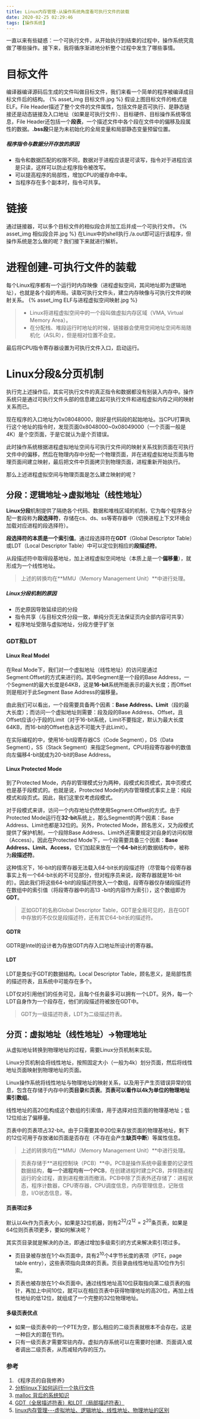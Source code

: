 ```yaml
---
title: Linux内存管理-从操作系统角度看可执行文件的装载
date: 2020-02-25 02:29:46
tags: [操作系统]
---
```


一直以来有些疑惑：一个可执行文件，从开始执行到结束的过程中，操作系统究竟做了哪些操作。接下来，我将循序渐进地分析整个过程中发生了哪些事情。

<!--more-->

# 目标文件
编译器编译源码后生成的文件叫做目标文件，我们来看一个简单的程序被编译成目标文件后的结构。
{% asset_img 目标文件.jpg %}
假设上图目标文件的格式是ELF。File Header描述了整个文件的文件属性，包括文件是否可执行、是静态链接还是动态链接及入口地址（如果是可执行文件）、目标硬件、目标操作系统等信息，File Header还包括一个**段表**，一个描述文件中各个段在文件中的偏移及段属性的数据。**.bss段**只是为未初始化的全局变量和局部静态变量预留位置。

##### 程序指令与数据分开存放的原因
- 指令和数据匹配的权限不同，数据对于进程应该是可读写，指令对于进程应该是只读，这样可以防止程序指令被改写。
- 可以提高程序的局部性，增加CPU的缓存命中率。
- 当程序存在多个副本时，指令可共享。

# 链接
通过链接器，可以多个目标文件的相似段合并加工后并成一个可执行文件。
{% asset_img 相似段合并.jpg %}
在Linux中的shell执行./a.out即可运行该程序，但操作系统是怎么做的呢？我们接下来就进行解析。

# 进程创建-可执行文件的装载
每个Linux程序都有一个运行时内存映像（进程虚拟空间，其间地址即为逻辑地址），也就是各个段的布局。读取可执行文件头，建立内存映像与可执行文件的映射关系。
{% asset_img ELF与进程虚拟空间映射.jpg %}
> - Linux将进程虚拟空间中的一个段叫做虚拟内存区域（VMA, Virtual Memory Area）。
> - 在分配栈、堆段运行时地址的时候，链接器会使用空间地址空间布局随机化（ASLR），但是相对位置不会变。

最后将CPU指令寄存器设置为可执行文件入口，启动运行。

# Linux分段&分页机制
执行完上述操作后，其实可执行文件的真正指令和数据都没有别装入内存中。操作系统只是通过可执行文件头部的信息建立起可执行文件和进程虚拟内存之间的映射关系而已。

现在程序的入口地址为0x08048000，刚好是代码段的起始地址。当CPU打算执行这个地址的指令时，发现页面0x8048000~0x08049000（一个页面一般是4K）是个空页面，于是它就认为是个页错误。

此时操作系统根据进程虚拟地址空间与可执行文件间的映射关系找到页面在可执行文件中的偏移，然后在物理内存中分配一个物理页面，并在进程虚拟地址页面与物理页面间建立映射，最后把文件中页面拷贝到物理页面，进程重新开始执行。

那么上述进程虚拟空间与物理页面是怎么建立映射的呢？

## 分段：逻辑地址->虚拟地址（线性地址）
**Linux分段**机制提供了隔绝各个代码、数据和堆栈区域的机制，它为每个程序各分配一套段称为**段选择符**，存储在cs、ds、ss等寄存器中（切换进程上下文环境会加载对应进程的段选择符）。

**段选择符的本质是一个索引值**。通过段选择符在**GDT**（Global Descriptor Table）或LDT（Local Descriptor Table）中可以定位到相应的**段描述符**。

从段描述符中取得段基地址，加上进程虚拟空间地址（本质上是一个**偏移量**），就形成为一个线性地址。

> 上述的转换均在**MMU（Memory Management Unit）**中进行处理。

##### Linux分段机制的原因
- 历史原因导致延续旧的分段
- 指令共享（与目标文件分段一致，单纯分页无法保证页内全部内容可共享）
- 程序地址受限与虚拟地址，分段方便于扩张

### GDT和LDT
#### Linux Real Model
在Real Mode下，我们对一个虚拟地址（线性地址）的访问是通过Segment:Offset的方式来进行的。其中Segment是一个段的Base Address，一个Segment的最大长度是64KB，这是**16-bit**系统所能表示的最大长度；而Offset则是相对于此Segment Base Address的偏移量。

由此我们可以看出，一个段需要具备两个因素：**Base Address、Limit**（段的最大长度）；而访问一个虚拟地址则需要：段及段的Base Address、Offset，且Offset应该小于段的Limit（对于16-bit系统，Limit不要指定，默认为最大长度64KB，而16-bit的Offset也永远不可能大于此Limit）。

在实际编程的中，使用16-bit段寄存器CS（Code Segment），DS（Data Segment），SS（Stack Segment）来指定Segment，CPU将段寄存器中的数值向左偏移4-bit就成为20-bit的Base Address。

#### Linux Protected Mode
到了Protected Mode，内存的管理模式分为两种，段模式和页模式，其中页模式也是基于段模式的。也就是说，Protected Mode的内存管理模式事实上是：纯段模式和段页式。因此，我们这里仅考虑段模式。

对于段模式来讲，访问一个内存地址仍然使用Segment:Offset的方式。由于Protected Mode运行在**32-bit**系统上，那么Segment的两个因素：Base Address、Limit也都是32位的。另外，Protected Mode，顾名思义，又为段模式提供了保护机制，一个段除Base Address、Limit外还需要规定对自身的访问权限（Access）。因此在Protected Mode下，一个段需要具备三个因素：**Base Address、Limit、Access**，它们加起来放在一个**64-bit**长的数据结构中，被称为**段描述符**。

这种情况下，16-bit的段寄存器无法载入64-bit长的段描述符（尽管每个段寄存器事实上有一个64-bit长的不可见部分，但对程序员来说，段寄存器就是16-bit的）。因此我们将这些64-bit的段描述符放入一个数组，段寄存器仅存储段描述符在数组中的索引值（将段寄存器中的高13 -bit的内容作为索引），这个数组即为**GDT**。

> 正如GDT的名称Global Descriptor Table，GDT是全局可见的，且在GDT中存放的不仅仅是段描述符，还有其它64-bit长的描述符。

#### GDTR
GDTR是Intel的设计者为存放GDT内存入口地址所设计的寄存器。

#### LDT
LDT是类似于GDT的数据结构。Local Descriptor Table，顾名思义，是局部性质的描述符表，且系统中可能存在多个。

LDT仅对引用他们的任务可见，且每个任务最多可以拥有一个LDT。另外，每一个LDT自身作为一个段存在，他们的段描述符被放在GDT中。

> GDT为一级描述符表，LDT为二级描述符表。

## 分页：虚拟地址（线性地址）->物理地址
从虚拟地址转换到物理地址的过程，需要Linux分页机制来实现。

Linux分页机制会将线性地址，按照固定大小（一般为4k）划分页面，然后将线性地址页面映射到物理地址的页面。

Linux操作系统将线性地址与物理地址的映射关系，以及用于产生页错误异常的信息，包含在存储于内存中的**页目录**和**页表**。**页表可以看作以4k为单位的物理地址索引数组**。

线性地址的高20位构成这个数组的引索值，用于选择对应页面的物理基地址；低12位给出了偏移量。

页表中的页表项占32-bit。由于只需要其中20位来存放页面的物理基地址，剩下的12位可用于存放诸如页面是否存在（不存在会产生**缺页中断**）等属性信息。

> 上述的转换均在**MMU（Memory Management Unit）**中进行处理。

> 页表存储于**进程控制块（PCB）**中。PCB是操作系统中最重要的记录性数据结构，**每一个进程均有一个PCB**，在创建进程时建立PCB，并伴随进程运行的全过程，直到进程撤消而撤消。PCB中除了页表外还存储了：进程状态，程序计数器，CPU寄存器，CPU调度信息，内存管理信息，记账信息，I/O状态信息，等。

#### 页表项过多
默认以4k作为页表大小，如果是32位机器，则有$2^32/2^12=2^20$条页表，如果是64位则页表项更多，要如何解决呢？

其实页目录就是解决的办法，即通过增加多级索引的方式来解决索引项过多。

- 页目录被存放在1个4k页面中，具有$2^10$个4字节长度的表项（PTE，page table entry），这些表项指向具体的页表。页目录由线性地址高10位作为引索。

- 页表也被存放在1个4k页面中。通过线性地址高10位获取指向第二级页表的指针，再加上中间10位，就可以在相应页表中获得物理地址的高20位，再加上线性地址的低12位，就组成了一个完整的32位物理地址。

#### 多级页表优点
- 如果一级页表中的一个PTE为空，那么相应的二级页表就根本不会存在。这是一种巨大的潜在节约。
- 只有一级页表才需要常驻内存。虚拟内存系统可以在需要时创建、页面调入或者调出二级页表，从而减轻内存的压力。

### 参考
1. 《程序员的自我修养》
2. [分析linux下如何运行一个执行文件](https://blog.csdn.net/wrx1721267632/article/details/52056910)
3. [malloc 背后的系统知识](http://legendtkl.com/2017/03/21/malloc-os-knowledge/)
4. [GDT（全居描述符表）和LDT（局部描述符表）](https://blog.csdn.net/wrx1721267632/article/details/52056910)
5. [linux内存管理---虚拟地址、逻辑地址、线性地址、物理地址的区别](https://blog.csdn.net/yusiguyuan/article/details/9664887)
